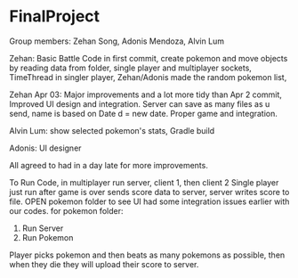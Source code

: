 # FinalProject
Group members: Zehan Song, Adonis Mendoza, Alvin Lum

Zehan:
Basic Battle Code in first commit, 
create pokemon and move objects by reading data from folder, 
single player and multiplayer sockets,
TimeThread in singler player,
Zehan/Adonis made the random pokemon list,

Zehan Apr 03: 
Major improvements and a lot more tidy than Apr 2 commit, 
Improved UI design and integration. 
Server can save as many files as u send, name is based 
on Date d = new date.
Proper game and integration.


Alvin Lum:
show selected pokemon's stats,
Gradle build

Adonis:
UI designer

All agreed to had in a day late for more improvements.

To Run Code, in multiplayer run server, client 1, then client 2
Single player just run after game is over sends score data to server, server writes score to file.
OPEN pokemon folder to see UI had some integration issues earlier with our codes.
 for pokemon folder:
1. Run Server
2. Run Pokemon

Player picks pokemon and then beats 
as many pokemons as possible, then when
they die they will upload their score to server. 
